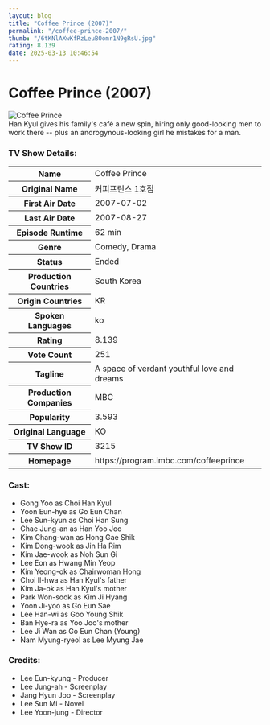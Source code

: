 ```yaml
---
layout: blog
title: "Coffee Prince (2007)"
permalink: "/coffee-prince-2007/"
thumb: "/6tKNlAXwKfRzLeuBOomr1N9gRsU.jpg"
rating: 8.139
date: 2025-03-13 10:46:54
---
```

<h1 class="title">Coffee Prince (2007)</h1><div class="poster"><img src="{{ site.imglink }}/6tKNlAXwKfRzLeuBOomr1N9gRsU.jpg" class="img-fluid my-3" alt="Coffee Prince"/></div><div class="plot">Han Kyul gives his family's café a new spin, hiring only good-looking men to work there -- plus an androgynous-looking girl he mistakes for a man.</div><h3>TV Show Details:</h3><table class="table table-bordered details"><tr><th>Name</th><td>Coffee Prince</td></tr><tr><th>Original Name</th><td>커피프린스 1호점</td></tr><tr><th>First Air Date</th><td>2007-07-02</td></tr><tr><th>Last Air Date</th><td>2007-08-27</td></tr><tr><th>Episode Runtime</th><td>62 min</td></tr><tr><th>Genre</th><td>Comedy, Drama</td></tr><tr><th>Status</th><td>Ended</td></tr><tr><th>Production Countries</th><td>South Korea</td></tr><tr><th>Origin Countries</th><td>KR</td></tr><tr><th>Spoken Languages</th><td>ko</td></tr><tr><th>Rating</th><td>8.139</td></tr><tr><th>Vote Count</th><td>251</td></tr><tr><th>Tagline</th><td>A space of verdant youthful love and dreams</td></tr><tr><th>Production Companies</th><td>MBC</td></tr><tr><th>Popularity</th><td>3.593</td></tr><tr><th>Original Language</th><td>KO</td></tr><tr><th>TV Show ID</th><td>3215</td></tr><tr><th>Homepage</th><td>https://program.imbc.com/coffeeprince</td></tr></table><h3>Cast:</h3><ul class="list-group cast"><li>Gong Yoo as Choi Han Kyul</li><li>Yoon Eun-hye as Go Eun Chan</li><li>Lee Sun-kyun as Choi Han Sung</li><li>Chae Jung-an as Han Yoo Joo</li><li>Kim Chang-wan as Hong Gae Shik</li><li>Kim Dong-wook as Jin Ha Rim</li><li>Kim Jae-wook as Noh Sun Gi</li><li>Lee Eon as Hwang Min Yeop</li><li>Kim Yeong-ok as Chairwoman Hong</li><li>Choi Il-hwa as Han Kyul's father</li><li>Kim Ja-ok as Han Kyul's mother</li><li>Park Won-sook as Kim Ji Hyang</li><li>Yoon Ji-yoo as Go Eun Sae</li><li>Lee Han-wi as Goo Young Shik</li><li>Ban Hye-ra as Yoo Joo's mother</li><li>Lee Ji Wan as Go Eun Chan (Young)</li><li>Nam Myung-ryeol as Lee Myung Jae</li></ul><h3>Credits:</h3><ul class="list-group crew"><li>Lee Eun-kyung - Producer</li><li>Lee Jung-ah - Screenplay</li><li>Jang Hyun Joo - Screenplay</li><li>Lee Sun Mi - Novel</li><li>Lee Yoon-jung - Director</li></ul>